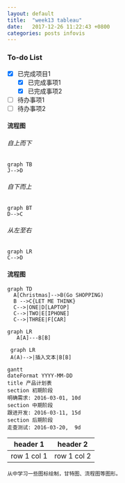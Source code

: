 ```yaml
---
layout: default
title:  "week13 tableau"
date:   2017-12-26 11:22:43 +0800
categories: posts infovis
---
```


### To-do List

- [x] 已完成项目1
  - [x] 已完成事项1
  - [x] 已完成事项2
- [ ] 待办事项1
- [ ] 待办事项2

#### 流程图
######  自上而下

```
graph TB
J-->D
```

###### 自下而上
```
graph BT
D-->C
```

###### 从左至右
```
graph LR
C-->D
```
#### 流程图
```
graph TD
  A[Christmas]-->B(Go SHOPPING)
  B -->C{LET ME THINK}
  C-->|ONE|D[LAPTOP]
  C-->|TWO|E[IPHONE]
  C-->|THREE|F[CAR]
  ```
 ```
 graph LR
    A[A]---B[B]
```
```
 graph LR
 A(A)-->|插入文本|B[B]
 ```
 
```
gantt
dateFormat YYYY-MM-DD
title 产品计划表
section 初期阶段
明确需求: 2016-03-01, 10d
section 中期阶段
跟进开发: 2016-03-11, 15d
section 后期阶段
走查测试: 2016-03-20,  9d
```

header 1 | header 2
---|---
row 1 col 1 | row 1 col 2

```
从中学习一些图标绘制，甘特图、流程图等图形。
